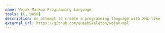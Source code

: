 ```yaml
---
name: Wojak Markup Programming Language
tools: [C, BASH]
description: An attempt to create a programming language with XML-like syntax.
external_url: https://github.com/QueebSkeleton/wojak-mpl
---
```

